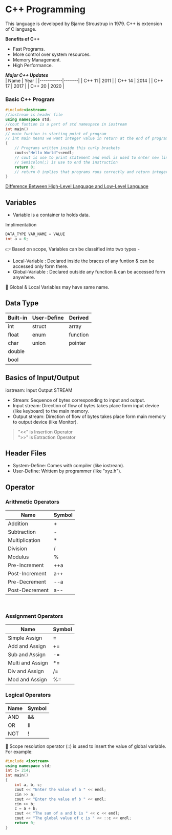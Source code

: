 # C++ Programming

This language is developed by Bjarne Stroustrup in 1979. C++ is extension of C language.

**Benefits of C++**
+ Fast Programs.
+ More control over system resources.
+ Memory Management.
+ High Performance.

_**Major C++ Updates**_<br>
|   Name    |  Year |
|-----------|-------|
| C++ 11    | 2011  |
| C++ 14    | 2014  |
| C++ 17    | 2017  |
| C++ 20    | 2020  |

### Basic C++ Program

```C++
#include<iostream> 
//iostream is header file
using namespace std;
//cout funtion is a part of std namespace in iostream
int main()
// main funtion is starting point of program
// int main means we want integer value in return at the end of program
{
    // Programs written inside this curly brackets
    cout<<"Hello World"<<endl;
    // cout is use to print statement and endl is used to enter new line
    // Semicolon(;) is use to end the instruction
    return 0;
    // return 0 inplies that programs runs correctly and return integer value 0
}
```

[Difference Between High-Level Language and Low-Level Language](https://www.w3schools.in/difference-between-high-level-language-and-low-level-language/)

## Variables
+ Variable is a container to holds data.

Implimentation
```C++
DATA_TYPE VAR_NAME = VALUE
int a = 6;
```

👉 Based on scope, Variables can be classified into two types -
+ Local-Variable : Declared inside the braces of any funtion & can be accessed only form there.
+ Global-Variable : Declared outside any function & can be accessed form anywhere.

🌟 Global & Local Variables may have same name.

## Data Type

|   Built-in    |   User-Define    |   Derived    |
|---------------|---------------|---------------|
|int|struct|array|
|float|enum|function|
|char|union|pointer|
|double|||
|bool|||

## Basics of Input/Output

iostream: Input Output STREAM

+ Stream: Sequence of bytes corresponding to input and output.
+ Input stream: Direction of flow of bytes takes place form input device (like keyboard) to the main memory.
+ Output stream: Direction of flow of bytes takes place form main memory to output device (like Monitor).

> "<<" is Insertion Operator<br>
> ">>" is Extraction Operator

## Header Files

+ System-Define: Comes with compiler (like iostream).
+ User-Define: Writtem by programmer (like "xyz.h").

## Operator

### Arithmetic Operators

|Name  |Symbol|
|------|------|
|Addition|   +|
|Subtraction|   -|
|Multiplication|   *|
|Division|   /|
|Modulus|   %|
|Pre-Increment|   ++a|
|Post-Increment|   a++| 
|Pre-Decrement|   --a|
|Post-Decrement|   a--| <br>
<br>

### Assignment Operators

|Name  |Symbol|
|------|------|
|Simple Assign|     =|
|Add and Assign|     +=|
|Sub and Assign|     -=|
|Multi and Assign|     *=|
|Div and Assign|     /=|
|Mod and Assign|     %=|

### Logical Operators

|Name  |Symbol|
|------|------|
|AND| &&|
|OR| II|
|NOT| !|

🌟 Scope resolution operator (::) is used to insert the value of global variable. For example:
``` C++
#include <iostream>
using namespace std;
int c= 214;
int main()
{
    int a, b, c;
    cout << "Enter the value of a " << endl;
    cin >> a;
    cout << "Enter the value of b " << endl;
    cin >> b;
    c = a + b;
    cout << "The sum of a and b is " << c << endl;
    cout << "The global value of c is " << ::c << endl;
    return 0;
}
```
